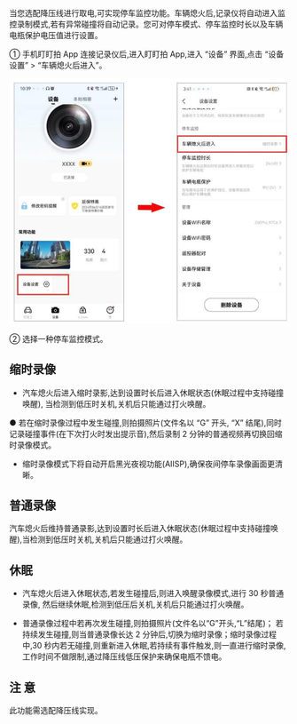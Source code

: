 当您选配降压线进行取电,可实现停车监控功能。车辆熄火后,记录仪将自动进入监控录制模式,若有异常碰撞将自动记录。您可对停车模式、停车监控时长以及车辆电瓶保护电压值进行设置。

① 手机盯盯拍 App 连接记录仪后,进入盯盯拍 App,进入 “设备” 界面,点击 “设备设置” > “车辆熄火后进入”。

![停车监控设置界面](../../images/z60_parking_monitor_settings.jpg)

② 选择一种停车监控模式。

## 缩时录像

- 汽车熄火后进入缩时录影,达到设置时长后进入休眠状态(休眠过程中支持碰撞唤醒), 当检测到低压时关机,关机后只能通过打火唤醒。

● 若在缩时录像过程中发生碰撞,则拍摄照片(文件名以 “G” 开头, “X” 结尾),同时记录碰撞事件(在下次打火时发出提示音),然后录制 2 分钟的普通视频再切换回缩时录像模式。

- 缩时录像模式下将自动开启黑光夜视功能(AIISP),确保夜间停车录像画面更清晰。

## 普通录像

汽车熄火后维持普通录影,达到设置时长后进入休眠状态(休眠过程中支持碰撞唤醒),当检测到低压时关机,关机后只能通过打火唤醒。

## 休眠

- 汽车熄火后进入休眠状态,若发生碰撞后,则进入唤醒录像模式,进行 30 秒普通录像, 然后继续休眠,检测到低压后关机,关机后只能通过打火唤醒。

- 普通录像过程中若再次发生碰撞,则拍摄照片(文件名以“G”开头,“L”结尾)； 若持续发生碰撞,则当普通录像长达 2 分钟后,切换为缩时录像；缩时录像过程中,30 秒内若无碰撞,则重新进入休眠,若持续有事件触发,则一直进行缩时录像,工作时间不做限制,通过降压线低压保护来确保电瓶不馈电。

## 注 意

此功能需选配降压线实现。